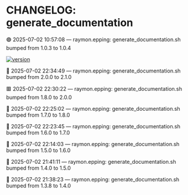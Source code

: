 # CHANGELOG: generate_documentation

🟣 2025-07-02 10:57:08 — raymon.epping: generate_documentation.sh bumped from 1.0.3 to 1.0.4

[![version](https://img.shields.io/badge/version-2.1.0-red)](https://github.com/raymonepping)

🔵 2025-07-02 22:34:49 — raymon.epping: generate_documentation.sh bumped from 2.0.0 to 2.1.0

🟥 2025-07-02 22:30:22 — raymon.epping: generate_documentation.sh bumped from 1.8.0 to 2.0.0

🔵 2025-07-02 22:25:02 — raymon.epping: generate_documentation.sh bumped from 1.7.0 to 1.8.0

🔵 2025-07-02 22:23:45 — raymon.epping: generate_documentation.sh bumped from 1.6.0 to 1.7.0

🔵 2025-07-02 22:14:03 — raymon.epping: generate_documentation.sh bumped from 1.5.0 to 1.6.0

🔵 2025-07-02 21:41:11 — raymon.epping: generate_documentation.sh bumped from 1.4.0 to 1.5.0

🔵 2025-07-02 21:38:23 — raymon.epping: generate_documentation.sh bumped from 1.3.8 to 1.4.0
